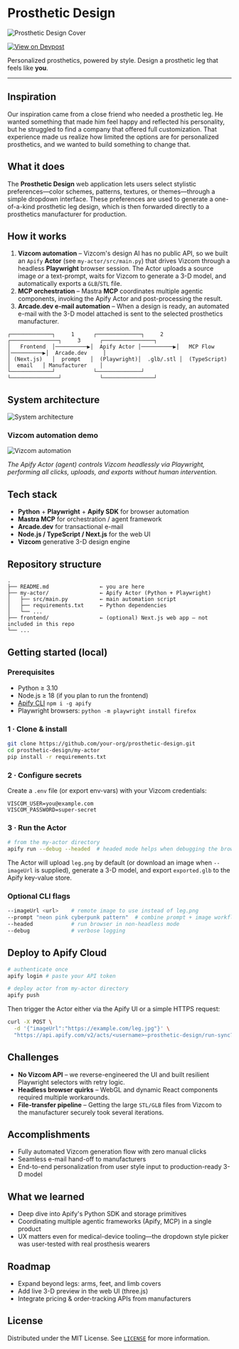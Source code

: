 # Prosthetic Design

![Prosthetic Design Cover](assets/prosthetic_design_cover.png)

[![View on Devpost](https://img.shields.io/badge/Devpost-Project%20Page-blue?logo=devpost)](https://devpost.com/software/t-e5rljs)

Personalized prosthetics, powered by style. Design a prosthetic leg that feels like **you**.

---

## Inspiration
Our inspiration came from a close friend who needed a prosthetic leg. He wanted something that made him feel happy and reflected his personality, but he struggled to find a company that offered full customization. That experience made us realize how limited the options are for personalized prosthetics, and we wanted to build something to change that.

## What it does
The **Prosthetic Design** web application lets users select stylistic preferences—​color schemes, patterns, textures, or themes—​through a simple dropdown interface. These preferences are used to generate a one-of-a-kind prosthetic leg design, which is then forwarded directly to a prosthetics manufacturer for production.

## How it works
1. **Vizcom automation** – Vizcom's design AI has no public API, so we built an `Apify` **Actor** (see `my-actor/src/main.py`) that drives Vizcom through a headless **Playwright** browser session. The Actor uploads a source image *or* a text-prompt, waits for Vizcom to generate a 3-D model, and automatically exports a `GLB`/`STL` file.
2. **MCP orchestration** – Mastra **MCP** coordinates multiple agentic components, invoking the Apify Actor and post-processing the result.
3. **Arcade.dev e-mail automation** – When a design is ready, an automated e-mail with the 3-D model attached is sent to the selected prosthetics manufacturer.

```
┌─────────────┐     1      ┌──────────────┐     2      ┌───────────────┐     3      ┌────────────────┐
│   Frontend  │──────────▶│  Apify Actor │──────────▶│   MCP Flow    │──────────▶│  Arcade.dev     │
│ (Next.js)   │  prompt   │  (Playwright)│  .glb/.stl │  (TypeScript) │  email   │ Manufacturer    │
└─────────────┘            └──────────────┘            └───────────────┘            └────────────────┘
```

## System architecture

![System architecture](assets/system_architecture.png)

### Vizcom automation demo

![Vizcom automation](assets/vizcom-auto.gif)

*The Apify Actor (agent) controls Vizcom headlessly via Playwright, performing all clicks, uploads, and exports without human intervention.*

## Tech stack
- **Python** + **Playwright** + **Apify SDK** for browser automation
- **Mastra MCP** for orchestration / agent framework
- **Arcade.dev** for transactional e-mail
- **Node.js / TypeScript / Next.js** for the web UI
- **Vizcom** generative 3-D design engine

## Repository structure
```
.
├── README.md                ← you are here
├── my-actor/                ← Apify Actor (Python + Playwright)
│   ├── src/main.py          ← main automation script
│   ├── requirements.txt     ← Python dependencies
│   └── ...
├── frontend/                ← (optional) Next.js web app — not included in this repo
└── ...
```

## Getting started (local)

### Prerequisites
- Python ≥ 3.10
- Node.js ≥ 18 (if you plan to run the frontend)
- [Apify CLI](https://docs.apify.com/cli) `npm i -g apify`
- Playwright browsers: `python -m playwright install firefox`

### 1 · Clone & install
```bash
git clone https://github.com/your-org/prosthetic-design.git
cd prosthetic-design/my-actor
pip install -r requirements.txt
```

### 2 · Configure secrets
Create a `.env` file (or export env-vars) with your Vizcom credentials:
```dotenv
VISCOM_USER=you@example.com
VISCOM_PASSWORD=super-secret
```

### 3 · Run the Actor
```bash
# from the my-actor directory
apify run --debug --headed  # headed mode helps when debugging the browser
```
The Actor will upload `leg.png` by default (or download an image when `--imageUrl` is supplied), generate a 3-D model, and export `exported.glb` to the Apify key-value store.

### Optional CLI flags
```bash
--imageUrl <url>    # remote image to use instead of leg.png
--prompt "neon pink cyberpunk pattern"  # combine prompt + image workflow
--headed            # run browser in non-headless mode
--debug             # verbose logging
```

## Deploy to Apify Cloud
```bash
# authenticate once
apify login # paste your API token

# deploy actor from my-actor directory
apify push
```
Then trigger the Actor either via the Apify UI or a simple HTTPS request:
```bash
curl -X POST \
  -d '{"imageUrl":"https://example.com/leg.jpg"}' \
  "https://api.apify.com/v2/acts/<username>~prosthetic-design/run-sync?token=<APIFY_TOKEN>"
```

## Challenges
- **No Vizcom API** – we reverse-engineered the UI and built resilient Playwright selectors with retry logic.
- **Headless browser quirks** – WebGL and dynamic React components required multiple workarounds.
- **File-transfer pipeline** – Getting the large `STL/GLB` files from Vizcom to the manufacturer securely took several iterations.

## Accomplishments
- Fully automated Vizcom generation flow with zero manual clicks
- Seamless e-mail hand-off to manufacturers
- End-to-end personalization from user style input to production-ready 3-D model

## What we learned
- Deep dive into Apify's Python SDK and storage primitives
- Coordinating multiple agentic frameworks (Apify, MCP) in a single product
- UX matters even for medical-device tooling—​the dropdown style picker was user-tested with real prosthesis wearers

## Roadmap
- Expand beyond legs: arms, feet, and limb covers
- Add live 3-D preview in the web UI (three.js)
- Integrate pricing & order-tracking APIs from manufacturers

## License
Distributed under the MIT License. See [`LICENSE`](LICENSE) for more information. 